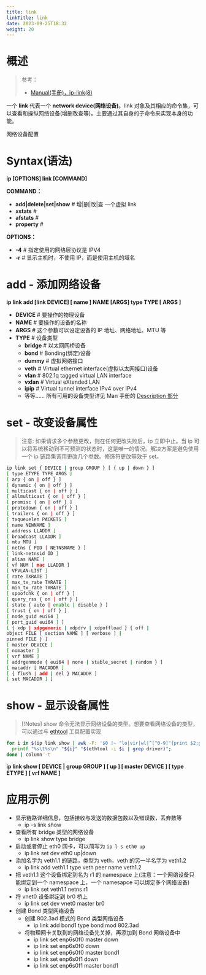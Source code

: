 ```yaml
---
title: link
linkTitle: link
date: 2023-09-25T18:32
weight: 20
---
```


# 概述

> 参考：
>
> - [Manual(手册)，ip-link(8)](https://man7.org/linux/man-pages/man8/ip-link.8.html)

一个 **link** 代表一个 **network device(网络设备)**。link 对象及其相应的命令集，可以查看和操纵网络设备(增删改查等)。主要通过其自身的子命令来实现本身的功能。

网络设备配置

# Syntax(语法)

**ip \[OPTIONS] link \[COMMAND]**

**COMMAND：**

- **add|delete|set|show** # 增|删|改|查 一个虚拟 link
- **xstats** #
- **afstats** #
- **property** #

**OPTIONS：**

- **-4** # 指定使用的网络层协议是 IPV4
- **-r** # 显示主机时，不使用 IP，而是使用主机的域名

# add - 添加网络设备

**ip link add \[link DEVICE] \[ name ] NAME \[ARGS] type TYPE \[ ARGS ]**

- **DEVICE** # 要操作的物理设备
- **NAME** # 要操作的设备的名称
- **ARGS** # 这个参数可以设定设备的 IP 地址、网络地址、MTU 等
- **TYPE** # 设备类型
  - **bridge** # 以太网网桥设备
  - **bond** # Bonding(绑定)设备
  - **dummy** # 虚拟网络接口
  - **veth** # Virtual ethernet interface(虚拟以太网接口)设备
  - **vlan** # 802.1q tagged virtual LAN interface
  - **vxlan** # Virtual eXtended LAN
  - **ipip** # Virtual tunnel interface IPv4 over IPv4
  - 等等...... 所有可用的设备类型详见 Man 手册的 [Description 部分](https://man7.org/linux/man-pages/man8/ip-link.8.html#DESCRIPTION)

# set - 改变设备属性

> 注意: 如果请求多个参数更改，则在任何更改失败后，ip 立即中止。当 ip 可以将系统移动到不可预测的状态时，这是唯一的情况。解决方案是避免使用一个 ip 链路集调用更改几个参数。修饰符更改等效于 set。

```bash
ip link set { DEVICE | group GROUP } [ { up | down } ]
[ type ETYPE TYPE_ARGS ]
[ arp { on | off } ]
[ dynamic { on | off } ]
[ multicast { on | off } ]
[ allmulticast { on | off } ]
[ promisc { on | off } ]
[ protodown { on | off } ]
[ trailers { on | off } ]
[ txqueuelen PACKETS ]
[ name NEWNAME ]
[ address LLADDR ]
[ broadcast LLADDR ]
[ mtu MTU ]
[ netns { PID | NETNSNAME } ]
[ link-netnsid ID ]
[ alias NAME ]
[ vf NUM [ mac LLADDR ]
[ VFVLAN-LIST ]
[ rate TXRATE ]
[ max_tx_rate TXRATE ]
[ min_tx_rate TXRATE ]
[ spoofchk { on | off } ]
[ query_rss { on | off } ]
[ state { auto | enable | disable } ]
[ trust { on | off } ]
[ node_guid eui64 ]
[ port_guid eui64 ] ]
[ { xdp | xdpgeneric | xdpdrv | xdpoffload } { off |
object FILE [ section NAME ] [ verbose ] |
pinned FILE } ]
[ master DEVICE ]
[ nomaster ]
[ vrf NAME ]
[ addrgenmode { eui64 | none | stable_secret | random } ]
[ macaddr [ MACADDR ]
[ { flush | add | del } MACADDR ]
[ set MACADDR ] ]
```

# show - 显示设备属性

>[!Notes]
> show 命令无法显示网络设备的类型。想要查看网络设备的类型，可以通过与 [ethtool](/docs/1.操作系统/Linux%20管理/Linux%20网络管理工具/ethtool.md) 工具配置实现
>

```bash
for i in $(ip link show | awk -F: '$0 !~ "lo|vir|wl|^[^0-9]"{print $2;getline}'); do 
  printf "%s\t%s\n" "${i}" "$(ethtool -i $i | grep driver)";
done | column -t
```

**ip link show \[ DEVICE | group GROUP ] \[ up ] \[ master DEVICE ] \[ type ETYPE ] \[ vrf NAME ]**

# 应用示例

- 显示链路详细信息，包括接收与发送的数据包数以及错误数，丢弃数等
  - ip -s link show
- 查看所有 bridge 类型的网络设备
  - ip link show type bridge
- 启动或者停止 eth0 网卡，可以简写为 `ip l s eth0 up`
  - ip link set dev eth0 up|down
- 添加名字为 veth1.1 的链路，类型为 veth，veth 的另一半名字为 veth1.2
  - ip link add veth1.1 type veth peer name veth1.2
- 把 veth1.1 这个设备绑定到名为 r1 的 namespace 上(注意：一个网络设备只能绑定到一个 namespace 上，一个 namesapce 可以绑定多个网络设备)
  - ip link set veth1.1 netns r1
- 将 vnet0 设备绑定到 br0 桥上
  - ip link set dev vnet0 master br0
- 创建 Bond 类型网络设备
  - 创建 802.3ad 模式的 Bond 类型网络设备
    - ip link add bond1 type bond mod 802.3ad
  - 将物理网卡关联到的网络设备先关掉，再添加到 Bond 网络设备中
    - ip link set enp6s0f0 master down
    - ip link set enp6s0f0 down
    - ip link set enp6s0f0 master bond1
    - ip link set enp6s0f1 down
    - ip link set enp6s0f1 master bond1
